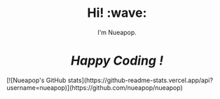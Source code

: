 <h1 align='center'>Hi! :wave:</h1>
<p align='center'>I'm Nueapop.</p>
<h1 align='center'><i>Happy Coding !</i></h1>
[![Nueapop's GitHub stats](https://github-readme-stats.vercel.app/api?username=nueapop)](https://github.com/nueapop/nueapop)